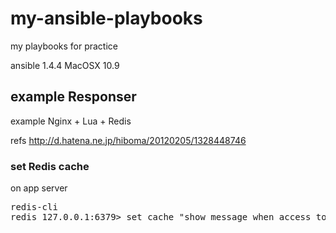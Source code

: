 my-ansible-playbooks
====================

my playbooks for practice

ansible 1.4.4
MacOSX 10.9


## example Responser

example Nginx + Lua + Redis

refs
http://d.hatena.ne.jp/hiboma/20120205/1328448746

### set Redis cache

on app server
<pre>
redis-cli
redis 127.0.0.1:6379> set cache "show message when access to /lua-redis-cache"
</pre>
